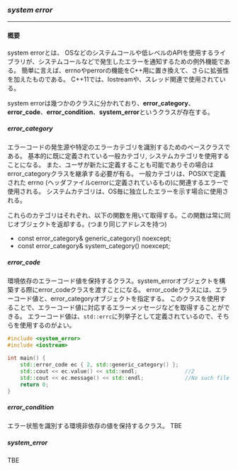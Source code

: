 ### *system error*
---
#### 概要
system errorとは、 OSなどのシステムコールや低レベルのAPIを使用するライブラリが、システムコールなどで発生したエラーを通知するための例外機能である。
簡単に言えば、errnoやperrorの機能をC++用に置き換えて、さらに拡張性を加えたものである。
C++11では、Iostreamや、スレッド関連で使用されている。

system errorは幾つかのクラスに分かれており、**error_category**、**error_code**、**error_condition**、**system_error**というクラスが存在する。

##### error_category
エラーコードの発生源や特定のエラーカテゴリを識別するためのベースクラスである。
基本的に既に定義されている一般カテゴリ, システムカテゴリを使用することになる。
また、ユーザが新たに定義することも可能でありその場合はerror_categoryクラスを継承する必要が有る。
一般カテゴリは、POSIXで定義された errno (ヘッダファイルcerrorに定義されているもの)に関連するエラーで使用される。
システムカテゴリは、OS毎に独立したエラーを示す場合に使用される。

これらのカテゴリはそれぞれ、以下の関数を用いて取得する。この関数は常に同じオブジェクトを返却する。(つまり同じアドレスを持つ)

 * const error_category& generic_category() noexcept;
 * const error_category& system_category() noexcept;


##### error_code
環境依存のエラーコード値を保持するクラス。system_errorオブジェクトを構築する際にerror_codeクラスを渡すことになる。
error_codeクラスには、エラーコード値と、error_categoryオブジェクトを指定する。
このクラスを使用することで、エラーコード値に対応するエラーメッセージなどを取得することができる。
エラーコード値は、`std::errc`に列挙子として定義されているので、そちらを使用するのがよい。

```c++
#include <system_error>
#include <iostream>

int main() {
    std::error_code ec { 2, std::generic_category() };
    std::cout << ec.value() << std::endl;               //2
    std::cout << ec.message() << std::endl;             //No such file or directory
    return 0;
}
```


##### error_condition
エラー状態を識別する環境非依存の値を保持するクラス。
TBE

##### system_error
TBE

